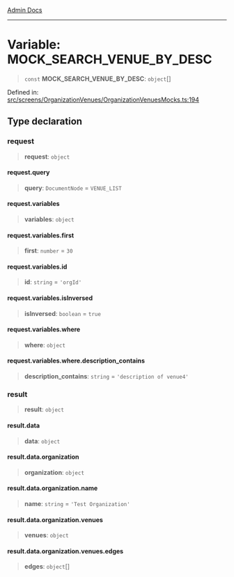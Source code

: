 [Admin Docs](/)

***

# Variable: MOCK\_SEARCH\_VENUE\_BY\_DESC

> `const` **MOCK\_SEARCH\_VENUE\_BY\_DESC**: `object`[]

Defined in: [src/screens/OrganizationVenues/OrganizationVenuesMocks.ts:194](https://github.com/PalisadoesFoundation/talawa-admin/blob/main/src/screens/OrganizationVenues/OrganizationVenuesMocks.ts#L194)

## Type declaration

### request

> **request**: `object`

#### request.query

> **query**: `DocumentNode` = `VENUE_LIST`

#### request.variables

> **variables**: `object`

#### request.variables.first

> **first**: `number` = `30`

#### request.variables.id

> **id**: `string` = `'orgId'`

#### request.variables.isInversed

> **isInversed**: `boolean` = `true`

#### request.variables.where

> **where**: `object`

#### request.variables.where.description\_contains

> **description\_contains**: `string` = `'description of venue4'`

### result

> **result**: `object`

#### result.data

> **data**: `object`

#### result.data.organization

> **organization**: `object`

#### result.data.organization.name

> **name**: `string` = `'Test Organization'`

#### result.data.organization.venues

> **venues**: `object`

#### result.data.organization.venues.edges

> **edges**: `object`[]
